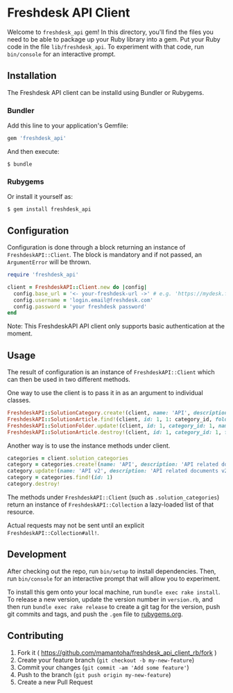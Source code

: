 # Freshdesk API Client

Welcome to `freshdesk_api` gem! In this directory, you'll find the files you need to be able to package up your Ruby library into a gem. Put your Ruby code in the file `lib/freshdesk_api`. To experiment with that code, run `bin/console` for an interactive prompt.


## Installation

The Freshdesk API client can be installd using Bundler or Rubygems.

### Bundler

Add this line to your application's Gemfile:

```ruby
gem 'freshdesk_api'
```

And then execute:

```
$ bundle
```

### Rubygems

Or install it yourself as:

```
$ gem install freshdesk_api
```

## Configuration

Configuration is done through a block returning an instance of `FreshdeskAPI::Client`. The block is mandatory and if not passed, an `ArgumentError` will be thrown.

```ruby
require 'freshdesk_api'

client = FreshdeskAPI::Client.new do |config|
  config.base_url = '<- your-freshdesk-url ->' # e.g. 'https://mydesk.freshdesk.com'
  config.username = 'login.email@freshdesk.com'
  config.password = 'your freshdesk password'
end
```

Note: This FreshdeskAPI API client only supports basic authentication at the moment.

## Usage

The result of configuration is an instance of `FreshdeskAPI::Client` which can then be used in two different methods.

One way to use the client is to pass it in as an argument to individual classes.

```ruby
FreshdeskAPI::SolutionCategory.create!(client, name: 'API', description: 'API related documents')
FreshdeskAPI::SolutionArticle.find!(client, id: 1, 1: category_id, folder_id: 1)
FreshdeskAPI::SolutionFolder.update!(client, id: 1, category_id: 1, name: 'Folder API')
FreshdeskAPI::SolutionArticle.destroy!(client, id: 1, category_id: 1, folder_id: 1)
```
Another way is to use the instance methods under client.

```ruby
categories = client.solution_categories
category = categories.create!(name: 'API', description: 'API related documents')
category.update!(name: 'API v2', description: 'API related documents v2')
category = categories.find!(id: 1)
category.destroy!
```

The methods under `FreshdeskAPI::Client` (such as `.solution_categories`) return an instance of `FreshdeskAPI::Collection` a lazy-loaded list of that resource.

Actual requests may not be sent until an explicit `FreshdeskAPI::Collection#all!`.

## Development

After checking out the repo, run `bin/setup` to install dependencies. Then, run `bin/console` for an interactive prompt that will allow you to experiment.

To install this gem onto your local machine, run `bundle exec rake install`. To release a new version, update the version number in `version.rb`, and then run `bundle exec rake release` to create a git tag for the version, push git commits and tags, and push the `.gem` file to [rubygems.org](https://rubygems.org).

## Contributing

1. Fork it ( https://github.com/mamantoha/freshdesk_api_client_rb/fork )
2. Create your feature branch (`git checkout -b my-new-feature`)
3. Commit your changes (`git commit -am 'Add some feature'`)
4. Push to the branch (`git push origin my-new-feature`)
5. Create a new Pull Request
